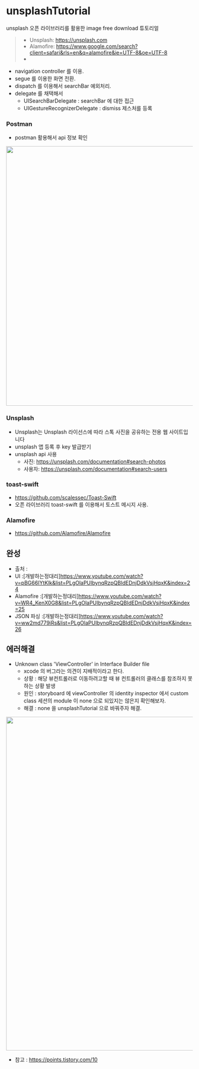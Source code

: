 # unsplashTutorial
unsplash 오픈 라이브러리를 활용한 image free download 튜토리얼
  > - Unsplash: https://unsplash.com
  > - Alamofire: https://www.google.com/search?client=safari&rls=en&q=alamofire&ie=UTF-8&oe=UTF-8
  > - 

- navigation controller 를 이용.
- segue 를 이용한 화면 전환.
- dispatch  를 이용해서 searchBar 예외처리.
- delegate 를 채택해서 
  - UISearchBarDelegate : searchBar 에 대한 접근
  - UIGestureRecognizerDelegate : dismiss 제스처를 등록

### Postman
- postman 활용해서 api 정보 확인
<img src = "https://user-images.githubusercontent.com/69136340/105805139-bfcd0a00-5fe4-11eb-8b1a-5f7290fd273d.png" width="700">

### Unsplash
- Unsplash는 Unsplash 라이선스에 따라 스톡 사진을 공유하는 전용 웹 사이트입니다
- unsplash 앱 등록 후 key 발급받기
- unsplash api 사용
  - 사진: https://unsplash.com/documentation#search-photos
  - 사용자: https://unsplash.com/documentation#search-users

### toast-swift
- https://github.com/scalessec/Toast-Swift
- 오픈 라이브러리 toast-swift 를 이용해서 토스트 메시지 사용.

### Alamofire
- https://github.com/Alamofire/Alamofire

## 완성

- 출처 : 
- UI :[개발하는정대리]https://www.youtube.com/watch?v=pBG66IYtKlk&list=PLgOlaPUIbynqRzpQBIdEDnjDdkVsjHqxK&index=24
- Alamofire :[개발하는정대리]https://www.youtube.com/watch?v=WR4_KenX0G8&list=PLgOlaPUIbynqRzpQBIdEDnjDdkVsjHqxK&index=25
- JSON 파싱 :[개발하는정대리]https://www.youtube.com/watch?v=ww2md779iRs&list=PLgOlaPUIbynqRzpQBIdEDnjDdkVsjHqxK&index=26


## 에러해결
- Unknown class 'ViewController' in Interface Builder file
  - xcode 의 버그라는 의견이 지배적이라고 한다.
  - 상황 : 해당 뷰컨트롤러로 이동하려고할 때 뷰 컨트롤러의 클래스를 참조하지 못하는 상황 발생
  - 원인 : storyboard 에 viewController 의 identity inspector 에서 custom class 세션의 module 이 none 으로 되있지는 않은지 확인해보자.
  - 해결 : none 을 unsplashTutorial 으로 바꿔주자 해결.
<img src = "https://user-images.githubusercontent.com/69136340/105674247-8c2da980-5f2a-11eb-9541-71683fc670eb.png" width="900">

- 참고 : https://points.tistory.com/10

